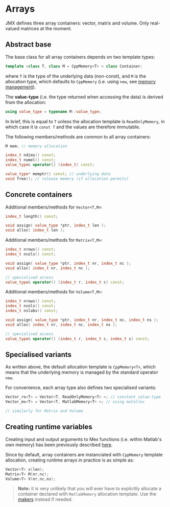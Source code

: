 
# Arrays

JMX defines three array containers: vector, matrix and volume. Only real-valued matrices at the moment.

## Abstract base

The base class for all array containers depends on two template types:
```cpp
template <class T, class M = CppMemory<T> > class Container;
```
where `T` is the type of the underlying data (non-const), and `M` is the allocation type, which defaults to `CppMemory` (i.e. using `new`, see [memory management](jmx/more/memory)). 

The **value-type** (i.e. the type returned when accessing the data) is derived from the allocation:
```cpp
using value_type = typename M::value_type;
```
In brief, this is equal to `T` unless the allocation template is `ReadOnlyMemory`, in which case it is `const T` and the values are therefore immutable.

The following members/methods are common to all array containers:
```cpp
M mem; // memory allocation

index_t ndims() const;
index_t numel() const;
value_type& operator[] (index_t) const;

value_type* memptr() const; // underlying data
void free(); // release memory (if allocation permits)
```

## Concrete containers

Additional members/methods for `Vector<T,M>`:
```cpp
index_t length() const;

void assign( value_type *ptr, index_t len );
void alloc( index_t len );
```

Additional members/methods for `Matrix<T,M>`:
```cpp
index_t nrows() const;
index_t ncols() const;

void assign( value_type *ptr, index_t nr, index_t nc );
void alloc( index_t nr, index_t nc );

// specialised access
value_type& operator() (index_t r, index_t c) const;
```

Additional members/methods for `Volume<T,M>`:
```cpp
index_t nrows() const;
index_t ncols() const;
index_t nslabs() const;

void assign( value_type *ptr, index_t nr, index_t nc, index_t ns );
void alloc( index_t nr, index_t nc, index_t ns );

// specialised access
value_type& operator() (index_t r, index_t c, index_t s) const;
```

## Specialised variants

As written above, the default allocation template is `CppMemory<T>`, which means that the underlying memory is managed by the standard operator `new`.

For convenience, each array type also defines two specialised variants:
```cpp
Vector_ro<T> = Vector<T, ReadOnlyMemory<T> >; // constant value-type
Vector_mx<T> = Vector<T, MatlabMemory<T> >; // using mxCalloc

// similarly for Matrix and Volume
```

## Creating runtime variables

Creating input and output arguments to Mex functions (i.e. within Matlab's own memory) has been previously described [here](jmx/basic/io).

Since by default, array containers are instanciated with `CppMemory` template allocation, creating runtime arrays in practice is as simple as:
```cpp
Vector<T> x(len);
Matrix<T> M(nr,nc);
Volume<T> V(nr,nc,ns);
```

> **Note:** it is very unlikely that you will ever have to explicitly allocate a container declared with `MatlabMemory` allocation template. Use the [makers](jmx/more/maker) instead if needed.

